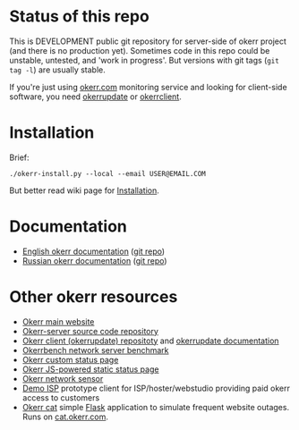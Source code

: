 # Status of this repo
This is DEVELOPMENT public git repository for server-side of okerr project (and there is no production yet). 
Sometimes code in this repo could be unstable, untested, and 'work in progress'. 
But versions with git tags (`git tag -l`) are usually stable.

If you're just using [okerr.com](https://okerr.com/) monitoring service and looking for client-side software, you need 
[okerrupdate](https://gitlab.com/yaroslaff/okerrupdate) or [okerrclient](https://gitlab.com/yaroslaff/okerrclient).

# Installation
Brief:
```shell
./okerr-install.py --local --email USER@EMAIL.COM
```

But better read wiki page for [Installation](https://gitlab.com/yaroslaff/okerr-dev/-/wikis/Install).

# Documentation

- [English okerr documentation](https://okerr.readthedocs.io/en/latest/) ([git repo](https://github.com/yaroslaff/okerr-doc-en))
- [Russian okerr documentation](https://okerr.readthedocs.io/ru/latest/) ([git repo](https://github.com/yaroslaff/okerr-doc-ru))


# Other okerr resources
- [Okerr main website](https://okerr.com/)
- [Okerr-server source code repository](https://github.com/yaroslaff/okerr-dev/) 
- [Okerr client (okerrupdate) repositoty](https://github.com/yaroslaff/okerrupdate) and [okerrupdate documentation](https://okerrupdate.readthedocs.io/)
- [Okerrbench network server benchmark](https://github.com/yaroslaff/okerrbench)
- [Okerr custom status page](https://github.com/yaroslaff/okerr-status)
- [Okerr JS-powered static status page](https://github.com/yaroslaff/okerrstatusjs)
- [Okerr network sensor](https://github.com/yaroslaff/sensor)
- [Demo ISP](https://github.com/yaroslaff/demoisp) prototype client for ISP/hoster/webstudio providing paid okerr access to customers
- [Okerr cat](https://github.com/yaroslaff/okerr-cat) simple [Flask](https://flask.palletsprojects.com/) application to simulate frequent website outages. Runs on [cat.okerr.com](https://cat.okerr.com/).

